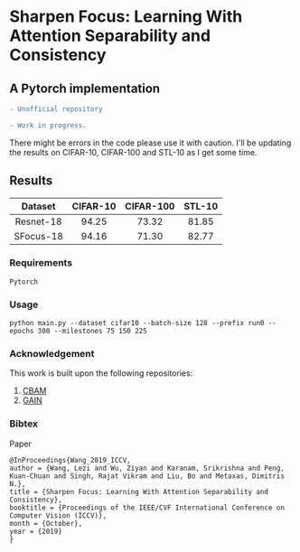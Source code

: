 # Sharpen Focus: Learning With Attention Separability and Consistency
## A Pytorch implementation

```diff
- Unofficial repository
```

```diff
- Work in progress.
```
There might be errors in the code please use it with caution. I'll be updating the results on CIFAR-10, CIFAR-100 and STL-10 as I get some time.


## Results

| Dataset | CIFAR-10  | CIFAR-100  |  STL-10 |
|:-------:|:---------:|:----------:|:-------:|
|Resnet-18|   94.25   |   73.32    |  81.85  |
|SFocus-18|   94.16   |   71.30    |  82.77  |


### Requirements

`Pytorch`

### Usage

`python main.py --dataset cifar10 --batch-size 128 --prefix run0 --epochs 300 --milestones 75 150 225`


### Acknowledgement
This work is built upon the following repositories:

1. [CBAM](https://github.com/Jongchan/attention-module)
2. [GAIN](https://github.com/ngxbac/GAIN)

### Bibtex

Paper
```
@InProceedings{Wang_2019_ICCV,
author = {Wang, Lezi and Wu, Ziyan and Karanam, Srikrishna and Peng, Kuan-Chuan and Singh, Rajat Vikram and Liu, Bo and Metaxas, Dimitris N.},
title = {Sharpen Focus: Learning With Attention Separability and Consistency},
booktitle = {Proceedings of the IEEE/CVF International Conference on Computer Vision (ICCV)},
month = {October},
year = {2019}
} 
```
